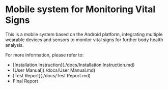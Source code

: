 # Mobile system for Monitoring Vital Signs

This is a mobile system based on the Android platform, integrating multiple wearable devices and sensors to monitor vital signs for further body health analysis.

For more information, please refer to:

- [Installation Instruction](./docs/Installation Instruction.md)
- [User Manual](./docs/User Manual.md)
- [Test Report](./docs/Test Report.md)
- Final Report